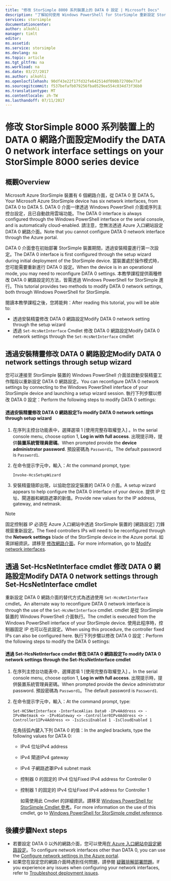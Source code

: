 ```yaml
---
title: "修改 StorSimple 8000 系列裝置上的 DATA 0 設定 | Microsoft Docs"
description: "了解如何使用 Windows PowerShell for StorSimple 重新設定 StorSimple 裝置上的 DATA 0 網路介面。"
services: storsimple
documentationcenter: 
author: alkohli
manager: timlt
editor: 
ms.assetid: 
ms.service: storsimple
ms.devlang: na
ms.topic: article
ms.tgt_pltfrm: na
ms.workload: na
ms.date: 03/27/2017
ms.author: alkohli
ms.openlocfilehash: 90df43e22f17fd32fe642514df098b72700e77af
ms.sourcegitcommit: f537befafb079256fba0529ee554c034d73f36b0
ms.translationtype: MT
ms.contentlocale: zh-TW
ms.lasthandoff: 07/11/2017
---
```

# <a name="modify-the-data-0-network-interface-settings-on-your-storsimple-8000-series-device"></a><span data-ttu-id="2206f-103">修改 StorSimple 8000 系列裝置上的 DATA 0 網路介面設定</span><span class="sxs-lookup"><span data-stu-id="2206f-103">Modify the DATA 0 network interface settings on your StorSimple 8000 series device</span></span>

## <a name="overview"></a><span data-ttu-id="2206f-104">概觀</span><span class="sxs-lookup"><span data-stu-id="2206f-104">Overview</span></span>

<span data-ttu-id="2206f-105">Microsoft Azure StorSimple 裝置有 6 個網路介面，從 DATA 0 至 DATA 5。</span><span class="sxs-lookup"><span data-stu-id="2206f-105">Your Microsoft Azure StorSimple device has six network interfaces, from DATA 0 to DATA 5.</span></span> <span data-ttu-id="2206f-106">DATA 0 介面一律透過 Windows PowerShell 介面或序列主控台設定，且已自動啟用雲端功能。</span><span class="sxs-lookup"><span data-stu-id="2206f-106">The DATA 0 interface is always configured through the Windows PowerShell interface or the serial console, and is automatically cloud-enabled.</span></span> <span data-ttu-id="2206f-107">請注意，您無法透過 Azure 入口網站設定 DATA 0 網路介面。</span><span class="sxs-lookup"><span data-stu-id="2206f-107">Note that you cannot configure DATA 0 network interface through the Azure portal.</span></span>

<span data-ttu-id="2206f-108">DATA 0 介面會在初始部署 StorSimple 裝置期間，透過安裝精靈進行第一次設定。</span><span class="sxs-lookup"><span data-stu-id="2206f-108">The DATA 0 interface is first configured through the setup wizard during initial deployment of the StorSimple device.</span></span> <span data-ttu-id="2206f-109">當裝置處於操作模式時，您可能需要重新進行 DATA 0 設定。</span><span class="sxs-lookup"><span data-stu-id="2206f-109">When the device is in an operational mode, you may need to reconfigure DATA 0 settings.</span></span> <span data-ttu-id="2206f-110">本教學課程提供兩種修改 DATA 0 網路設定的方法，皆需透過 Windows PowerShell for StorSimple 進行。</span><span class="sxs-lookup"><span data-stu-id="2206f-110">This tutorial provides two methods to modify DATA 0 network settings, both through Windows PowerShell for StorSimple.</span></span>

<span data-ttu-id="2206f-111">閱讀本教學課程之後，您將能夠：</span><span class="sxs-lookup"><span data-stu-id="2206f-111">After reading this tutorial, you will be able to:</span></span>

* <span data-ttu-id="2206f-112">透過安裝精靈修改 DATA 0 網路設定</span><span class="sxs-lookup"><span data-stu-id="2206f-112">Modify DATA 0 network setting through the setup wizard</span></span>
* <span data-ttu-id="2206f-113">透過 `Set-HcsNetInterface` Cmdlet 修改 DATA 0 網路設定</span><span class="sxs-lookup"><span data-stu-id="2206f-113">Modify DATA 0 network settings through the `Set-HcsNetInterface` cmdlet</span></span>

## <a name="modify-data-0-network-settings-through-setup-wizard"></a><span data-ttu-id="2206f-114">透過安裝精靈修改 DATA 0 網路設定</span><span class="sxs-lookup"><span data-stu-id="2206f-114">Modify DATA 0 network settings through setup wizard</span></span>
<span data-ttu-id="2206f-115">您可以連接至 StorSimple 裝置的 Windows PowerShell 介面並啟動安裝精靈工作階段以重新設定 DATA 0 網路設定。</span><span class="sxs-lookup"><span data-stu-id="2206f-115">You can reconfigure DATA 0 network settings by connecting to the Windows PowerShell interface of your StorSimple device and launching a setup wizard session.</span></span> <span data-ttu-id="2206f-116">執行下列步驟以修改 DATA 0 設定：</span><span class="sxs-lookup"><span data-stu-id="2206f-116">Perform the following steps to modify DATA 0 settings:</span></span>

#### <a name="to-modify-data-0-network-settings-through-setup-wizard"></a><span data-ttu-id="2206f-117">透過安裝精靈修改 DATA 0 網路設定</span><span class="sxs-lookup"><span data-stu-id="2206f-117">To modify DATA 0 network settings through setup wizard</span></span>
1. <span data-ttu-id="2206f-118">在序列主控台功能表中，選擇選項 1 [使用完整存取權登入] 。</span><span class="sxs-lookup"><span data-stu-id="2206f-118">In the serial console menu, choose option 1, **Log in with full access**.</span></span> <span data-ttu-id="2206f-119">出現提示時，提供**裝置系統管理員密碼**。</span><span class="sxs-lookup"><span data-stu-id="2206f-119">When prompted provide the **device administrator password**.</span></span> <span data-ttu-id="2206f-120">預設密碼為 `Password1`。</span><span class="sxs-lookup"><span data-stu-id="2206f-120">The default password is `Password1`.</span></span>
2. <span data-ttu-id="2206f-121">在命令提示字元中，輸入：</span><span class="sxs-lookup"><span data-stu-id="2206f-121">At the command prompt, type:</span></span>
   
    `Invoke-HcsSetupWizard`
3. <span data-ttu-id="2206f-122">安裝精靈隨即出現，以協助您設定裝置的 DATA 0 介面。</span><span class="sxs-lookup"><span data-stu-id="2206f-122">A setup wizard appears to help configure the DATA 0 interface of your device.</span></span> <span data-ttu-id="2206f-123">提供 IP 位址、閘道器和網路遮罩的新值。</span><span class="sxs-lookup"><span data-stu-id="2206f-123">Provide new values for the IP address, gateway, and netmask.</span></span>

> [!NOTE]
> <span data-ttu-id="2206f-124">固定控制器 IP 必須在 Azure 入口網站中透過 StorSimple 裝置的 [網路設定] 刀鋒視窗重新設定。</span><span class="sxs-lookup"><span data-stu-id="2206f-124">The fixed controllers IPs will need to be reconfigured through the **Network settings** blade of the StorSimple device in the Azure portal.</span></span> <span data-ttu-id="2206f-125">如需詳細資訊，請移至 [修改網路介面](storsimple-8000-modify-device-config.md#modify-network-interfaces)。</span><span class="sxs-lookup"><span data-stu-id="2206f-125">For more information, go to [Modify network interfaces](storsimple-8000-modify-device-config.md#modify-network-interfaces).</span></span>

## <a name="modify-data-0-network-settings-through-set-hcsnetinterface-cmdlet"></a><span data-ttu-id="2206f-126">透過 Set-HcsNetInterface cmdlet 修改 DATA 0 網路設定</span><span class="sxs-lookup"><span data-stu-id="2206f-126">Modify DATA 0 network settings through Set-HcsNetInterface cmdlet</span></span>
<span data-ttu-id="2206f-127">重新設定 DATA 0 網路介面的替代方式為透過使用 `Set-HcsNetInterface` cmdlet。</span><span class="sxs-lookup"><span data-stu-id="2206f-127">An alternate way to reconfigure DATA 0 network interface is through the use of the `Set-HcsNetInterface` cmdlet.</span></span> <span data-ttu-id="2206f-128">cmdlet 是從 StorSimple 裝置的 Windows PowerShell 介面執行。</span><span class="sxs-lookup"><span data-stu-id="2206f-128">The cmdlet is executed from the Windows PowerShell interface of your StorSimple device.</span></span> <span data-ttu-id="2206f-129">使用此程序時，控制器固定 IP 也可以在此設定。</span><span class="sxs-lookup"><span data-stu-id="2206f-129">When using this procedure, the controller fixed IPs can also be configured here.</span></span> <span data-ttu-id="2206f-130">執行下列步驟以修改 DATA 0 設定：</span><span class="sxs-lookup"><span data-stu-id="2206f-130">Perform the following steps to modify the DATA 0 settings:</span></span> 

#### <a name="to-modify-data-0-network-settings-through-the-set-hcsnetinterface-cmdlet"></a><span data-ttu-id="2206f-131">透過 Set-HcsNetInterface cmdlet 修改 DATA 0 網路設定</span><span class="sxs-lookup"><span data-stu-id="2206f-131">To modify DATA 0 network settings through the Set-HcsNetInterface cmdlet</span></span>
1. <span data-ttu-id="2206f-132">在序列主控台功能表中，選擇選項 1 [使用完整存取權登入] 。</span><span class="sxs-lookup"><span data-stu-id="2206f-132">In the serial console menu, choose option 1, **Log in with full access**.</span></span> <span data-ttu-id="2206f-133">出現提示時，提供裝置系統管理員密碼。</span><span class="sxs-lookup"><span data-stu-id="2206f-133">When prompted provide the device administrator password.</span></span> <span data-ttu-id="2206f-134">預設密碼為 `Password1`。</span><span class="sxs-lookup"><span data-stu-id="2206f-134">The default password is `Password1`.</span></span>
2. <span data-ttu-id="2206f-135">在命令提示字元中，輸入：</span><span class="sxs-lookup"><span data-stu-id="2206f-135">At the command prompt, type:</span></span>
   
    `Set-HCSNetInterface -InterfaceAlias Data0 -IPv4Address <> -IPv4Netmask <> -IPv4Gateway <> -Controller0IPv4Address <> -Controller1IPv4Address <> -IsiScsiEnabled 1 -IsCloudEnabled 1`
   
    <span data-ttu-id="2206f-136">在角括弧內鍵入下列 DATA 0 的值：</span><span class="sxs-lookup"><span data-stu-id="2206f-136">In the angled brackets, type the following values for DATA 0:</span></span>
   
   * <span data-ttu-id="2206f-137">IPv4 位址</span><span class="sxs-lookup"><span data-stu-id="2206f-137">IPv4 address</span></span>
   * <span data-ttu-id="2206f-138">IPv4 閘道</span><span class="sxs-lookup"><span data-stu-id="2206f-138">IPv4 gateway</span></span>
   * <span data-ttu-id="2206f-139">IPv4 子網路遮罩</span><span class="sxs-lookup"><span data-stu-id="2206f-139">IPv4 subnet mask</span></span>
   * <span data-ttu-id="2206f-140">控制器 0 的固定的 IPv4 位址</span><span class="sxs-lookup"><span data-stu-id="2206f-140">Fixed IPv4 address for Controller 0</span></span>
   * <span data-ttu-id="2206f-141">控制器 1 的固定的 IPv4 位址</span><span class="sxs-lookup"><span data-stu-id="2206f-141">Fixed IPv4 address for Controller 1</span></span>
     
     <span data-ttu-id="2206f-142">如需使用此 Cmdlet 的詳細資訊，請移至 [Windows PowerShell for StorSimple Cmdlet 參考](https://technet.microsoft.com/library/dn688161.aspx)。</span><span class="sxs-lookup"><span data-stu-id="2206f-142">For more information on the use of this cmdlet, go to [Windows PowerShell for StorSimple cmdlet reference](https://technet.microsoft.com/library/dn688161.aspx).</span></span>

## <a name="next-steps"></a><span data-ttu-id="2206f-143">後續步驟</span><span class="sxs-lookup"><span data-stu-id="2206f-143">Next steps</span></span>
* <span data-ttu-id="2206f-144">若要設定 DATA 0 以外的網路介面，您可以使用[在 Azure 入口網站中設定網路設定](storsimple-8000-modify-device-config.md)。</span><span class="sxs-lookup"><span data-stu-id="2206f-144">To configure network interfaces other than DATA 0, you can use the [Configure network settings in the Azure portal](storsimple-8000-modify-device-config.md).</span></span> 
* <span data-ttu-id="2206f-145">如果您在設定您的網路介面時遇到任何問題，請參閱 [疑難排解部署問題](storsimple-troubleshoot-deployment.md)。</span><span class="sxs-lookup"><span data-stu-id="2206f-145">If you experience any issues when configuring your network interfaces, refer to [Troubleshoot deployment issues](storsimple-troubleshoot-deployment.md).</span></span>

